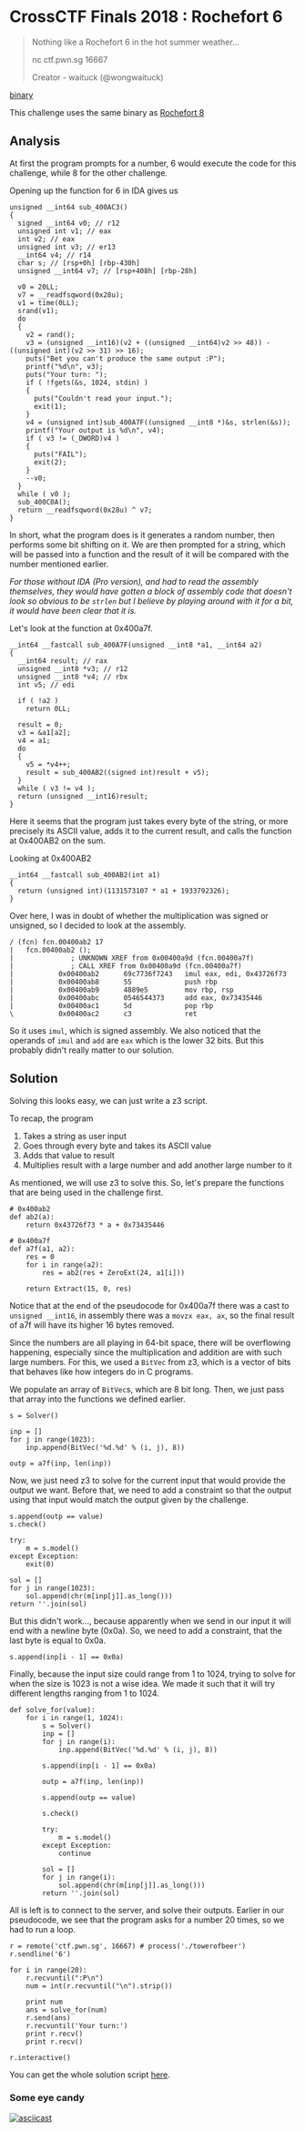 # CrossCTF Finals 2018 : Rochefort 6

> Nothing like a Rochefort 6 in the hot summer weather...
>
> nc ctf.pwn.sg 16667
> 
> Creator - waituck (@wongwaituck)

[binary](./towerofbeer)

This challenge uses the same binary as [Rochefort 8](../rochefort8)

## Analysis
At first the program prompts for a number, 6 would execute the code for this challenge, while 8 for the other challenge.

Opening up the function for 6 in IDA gives us

```
unsigned __int64 sub_400AC3()
{
  signed __int64 v0; // r12
  unsigned int v1; // eax
  int v2; // eax
  unsigned int v3; // er13
  __int64 v4; // r14
  char s; // [rsp+0h] [rbp-430h]
  unsigned __int64 v7; // [rsp+408h] [rbp-28h]

  v0 = 20LL;
  v7 = __readfsqword(0x28u);
  v1 = time(0LL);
  srand(v1);
  do
  {
    v2 = rand();
    v3 = (unsigned __int16)(v2 + ((unsigned __int64)v2 >> 48)) - ((unsigned int)(v2 >> 31) >> 16);
    puts("Bet you can't produce the same output :P");
    printf("%d\n", v3);
    puts("Your turn: ");
    if ( !fgets(&s, 1024, stdin) )
    {
      puts("Couldn't read your input.");
      exit(1);
    }
    v4 = (unsigned int)sub_400A7F((unsigned __int8 *)&s, strlen(&s));
    printf("Your output is %d\n", v4);
    if ( v3 != (_DWORD)v4 )
    {
      puts("FAIL");
      exit(2);
    }
    --v0;
  }
  while ( v0 );
  sub_400C0A();
  return __readfsqword(0x28u) ^ v7;
}
```

In short, what the program does is it generates a random number, then performs some bit shifting on it. We are then prompted for a string, which will be passed into a function and the result of it will be compared with the number mentioned earlier.

*For those without IDA (Pro version), and had to read the assembly themselves, they would have gotten a block of assembly code that doesn't look so obvious to be `strlen` but I believe by playing around with it for a bit, it would have been clear that it is.*

Let's look at the function at 0x400a7f.

```
__int64 __fastcall sub_400A7F(unsigned __int8 *a1, __int64 a2)
{
  __int64 result; // rax
  unsigned __int8 *v3; // r12
  unsigned __int8 *v4; // rbx
  int v5; // edi

  if ( !a2 )
    return 0LL;

  result = 0;
  v3 = &a1[a2];
  v4 = a1;
  do
  {
    v5 = *v4++;
    result = sub_400AB2((signed int)result + v5);
  }
  while ( v3 != v4 );
  return (unsigned __int16)result;
}
```

Here it seems that the program just takes every byte of the string, or more precisely its ASCII value, adds it to the current result, and calls the function at 0x400AB2 on the sum.

Looking at 0x400AB2

```
__int64 __fastcall sub_400AB2(int a1)
{
  return (unsigned int)(1131573107 * a1 + 1933792326);
}

```

Over here, I was in doubt of whether the multiplication was signed or unsigned, so I decided to look at the assembly.

```
/ (fcn) fcn.00400ab2 17                                 
|   fcn.00400ab2 ();
|              ; UNKNOWN XREF from 0x00400a9d (fcn.00400a7f)
|              ; CALL XREF from 0x00400a9d (fcn.00400a7f)
|           0x00400ab2      69c7736f7243   imul eax, edi, 0x43726f73
|           0x00400ab8      55             push rbp
|           0x00400ab9      4889e5         mov rbp, rsp
|           0x00400abc      0546544373     add eax, 0x73435446   
|           0x00400ac1      5d             pop rbp   
\           0x00400ac2      c3             ret    
```

So it uses `imul`, which is signed assembly. We also noticed that the operands of `imul` and `add` are `eax` which is the lower 32 bits. But this probably didn't really matter to our solution.

## Solution
Solving this looks easy, we can just write a z3 script.

To recap, the program

1. Takes a string as user input
2. Goes through every byte and takes its ASCII value
3. Adds that value to result
4. Multiplies result with a large number and add another large number to it

As mentioned, we will use z3 to solve this. So, let's prepare the functions that are being used in the challenge first.

```
# 0x400ab2
def ab2(a):
	return 0x43726f73 * a + 0x73435446

# 0x400a7f
def a7f(a1, a2):
	res = 0
	for i in range(a2):
		res = ab2(res + ZeroExt(24, a1[i]))

	return Extract(15, 0, res)
```

Notice that at the end of the pseudocode for 0x400a7f there was a cast to `unsigned __int16`, in assembly there was a `movzx eax, ax`, so the final result of a7f will have its higher 16 bytes removed.

Since the numbers are all playing in 64-bit space, there will be overflowing happening, especially since the multiplication and addition are with such large numbers. For this, we used a `BitVec` from z3, which is a vector of bits that behaves like how integers do in C programs.

We populate an array of `BitVec`s, which are 8 bit long. Then, we just pass that array into the functions we defined earlier.

```
s = Solver()

inp = []
for j in range(1023):
	inp.append(BitVec('%d.%d' % (i, j), 8))

outp = a7f(inp, len(inp))
```

Now, we just need z3 to solve for the current input that would provide the output we want. Before that, we need to add a constraint so that the output using that input would match the output given by the challenge.

```
s.append(outp == value)
s.check()

try:
	m = s.model()
except Exception:
	exit(0)

sol = []
for j in range(1023):
	sol.append(chr(m[inp[j]].as_long()))
return ''.join(sol)
```

But this didn't work..., because apparently when we send in our input it will end with a newline byte (0x0a). So, we need to add a constraint, that the last byte is equal to 0x0a.

```
s.append(inp[i - 1] == 0x0a)
```

Finally, because the input size could range from 1 to 1024, trying to solve for when the size is 1023 is not a wise idea. We made it such that it will try different lengths ranging from 1 to 1024.

```
def solve_for(value):
	for i in range(1, 1024):
		s = Solver()
		inp = []
		for j in range(i):
			inp.append(BitVec('%d.%d' % (i, j), 8))

		s.append(inp[i - 1] == 0x0a)

		outp = a7f(inp, len(inp))

		s.append(outp == value)

		s.check()

		try:
			m = s.model()
		except Exception:
			continue

		sol = []
		for j in range(i):
			sol.append(chr(m[inp[j]].as_long()))
		return ''.join(sol)
```

All is left is to connect to the server, and solve their outputs. Earlier in our pseudocode, we see that the program asks for a number 20 times, so we had to run a loop.

```
r = remote('ctf.pwn.sg', 16667) # process('./towerofbeer')
r.sendline('6')

for i in range(20):
	r.recvuntil(":P\n")
	num = int(r.recvuntil("\n").strip())

	print num
	ans = solve_for(num)
	r.send(ans)
	r.recvuntil('Your turn:')
	print r.recv()
	print r.recv()

r.interactive()
```

You can get the whole solution script [here](./solve.py).

### Some eye candy
[![asciicast](https://asciinema.org/a/d0xTCsWDQJCqgbwlFA2rCuLeA.png)](https://asciinema.org/a/d0xTCsWDQJCqgbwlFA2rCuLeA)